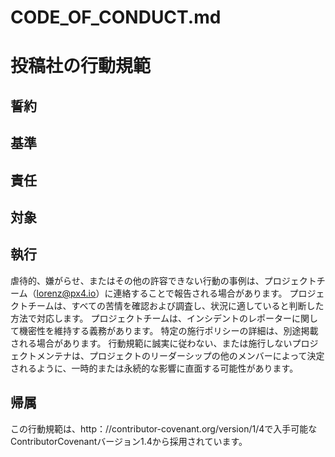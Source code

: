 # CODE_OF_CONDUCT.md

# 投稿社の行動規範

## 誓約

## 基準

## 責任

## 対象

## 執行
虐待的、嫌がらせ、またはその他の許容できない行動の事例は、プロジェクトチーム（lorenz@px4.io）に連絡することで報告される場合があります。 プロジェクトチームは、すべての苦情を確認および調査し、状況に適していると判断した方法で対応します。 プロジェクトチームは、インシデントのレポーターに関して機密性を維持する義務があります。 特定の施行ポリシーの詳細は、別途掲載される場合があります。 行動規範に誠実に従わない、または施行しないプロジェクトメンテナは、プロジェクトのリーダーシップの他のメンバーによって決定されるように、一時的または永続的な影響に直面する可能性があります。

## 帰属
この行動規範は、http：//contributor-covenant.org/version/1/4で入手可能なContributorCovenantバージョン1.4から採用されています。